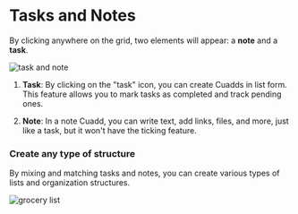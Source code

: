 
# Tasks and Notes

By clicking anywhere on the grid, two elements will appear: a **note** and a **task**.

<img src="https://res.cloudinary.com/deruwllkv/image/upload/v1695920957/Screen_Shot_2023-09-28_at_13.09.09.png" className="image-1" alt="task and note"></img>

1. **Task**: By clicking on the "task" icon, you can create Cuadds in list form. This feature allows you to mark tasks as completed and track pending ones.

2. **Note**: In a note Cuadd, you can write text, add links, files, and more, just like a task, but it won't have the ticking feature.

### Create any type of structure

By mixing and matching tasks and notes, you can create various types of lists and organization structures.

<img src="https://res.cloudinary.com/deruwllkv/image/upload/v1625668277/image_296.png" className="image-1" alt="grocery list"></img>